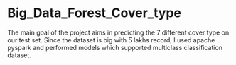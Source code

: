 # Big_Data_Forest_Cover_type
The main goal of the project aims in predicting the 7 different cover type on our test set. Since the dataset is big with 5 lakhs record, I used apache pyspark and performed models which supported multiclass classification dataset.
